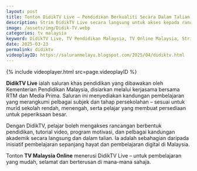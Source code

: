 ```yaml
---
layout: post
title: Tonton DidikTV Live – Pendidikan Berkualiti Secara Dalam Talian
description: Strim DidikTV Live secara langsung untuk akses kepada rancangan pendidikan, pembelajaran kendiri, dan kandungan akademik yang disusun khas untuk pelajar di seluruh Malaysia.
image: /assets/img/Didik-TV.webp
categories: tv malaysia
keyword: DidikTV Live, TV Pendidikan Malaysia, TV Online Malaysia, Strim DidikTV, Saluran Pendidikan RTM
date: 2025-03-23
permalink: didiktv
videoplayID: https://saluranmelayu.blogspot.com/2025/04/didiktv.html
---
```


{% include videoplayer.html
  src=page.videoplayID
%}

**DidikTV Live** ialah saluran khas pendidikan yang dibawakan oleh Kementerian Pendidikan Malaysia, disiarkan melalui kerjasama bersama RTM dan Media Prima. Saluran ini menyediakan kandungan pembelajaran yang merangkumi pelbagai subjek dan tahap persekolahan – sesuai untuk murid sekolah rendah, menengah, serta pelajar yang membuat persediaan untuk peperiksaan besar.

Dengan DidikTV, pelajar boleh mengakses rancangan berbentuk pendidikan, tutorial video, program motivasi, dan pelbagai kandungan akademik secara langsung dan dalam talian. Ia adalah sebahagian daripada inisiatif pembelajaran sepanjang hayat dan pembelajaran digital di Malaysia.

Tonton **TV Malaysia Online** menerusi DidikTV Live – untuk pembelajaran yang mudah, selamat dan berterusan di mana-mana sahaja.
